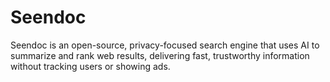 # Seendoc
Seendoc is an open-source, privacy-focused search engine that uses AI to summarize and rank web results, delivering fast, trustworthy information without tracking users or showing ads.
